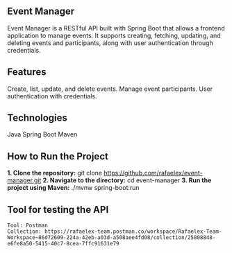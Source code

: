 ## Event Manager
Event Manager is a RESTful API built with Spring Boot that allows a frontend application to manage events. It supports creating, fetching, updating, and deleting events and participants, along with user authentication through credentials.

## Features
  Create, list, update, and delete events.
  Manage event participants.
  User authentication with credentials.

## Technologies
  Java
  Spring Boot
  Maven

## How to Run the Project
**1. Clone the repository:**
  git clone https://github.com/rafaelex/event-manager.git
**2. Navigate to the directory:**
  cd event-manager
**3. Run the project using Maven:**
  ./mvnw spring-boot:run

  ## Tool for testing the API
    Tool: Postman
    Collection: https://rafaelex-team.postman.co/workspace/Rafaelex-Team-Workspace~86d72609-224a-42eb-a03d-a508aee4fd08/collection/25808848-e6fe8a50-5415-40c7-8cea-7ffc91631e79
 
